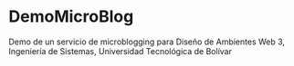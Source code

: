 # DemoMicroBlog
Demo de un servicio de microblogging para Diseño de Ambientes Web 3, Ingeniería de Sistemas, Universidad Tecnológica de Bolívar 
